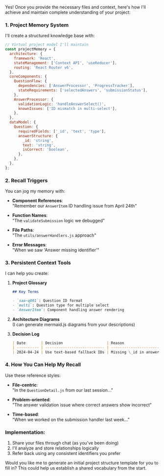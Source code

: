 Yes! Once you provide the necessary files and context, here's how I'll achieve and maintain complete understanding of your project:

### 1. **Project Memory System**

I'll create a structured knowledge base with:

```javascript
// Virtual project model I'll maintain
const projectMemory = {
  architecture: {
    framework: 'React',
    stateManagement: ['Context API', 'useReducer'],
    routing: 'React Router v6',
  },
  coreComponents: {
    QuestionFlow: {
      dependencies: ['AnswerProcessor', 'ProgressTracker'],
      stateRequirements: ['selectedAnswers', 'submissionStatus'],
    },
    AnswerProcessor: {
      validationLogic: 'handleAnswerSelect()',
      knownIssues: ['ID mismatch in multi-select'],
    },
  },
  dataModel: {
    Question: {
      requiredFields: ['_id', 'text', 'type'],
      answerStructure: {
        _id: 'string',
        text: 'string',
        isCorrect: 'boolean',
      },
    },
  },
};
```

### 2. **Recall Triggers**

You can jog my memory with:

- **Component References**:  
  "Remember our `AnswerItem` ID handling issue from April 24th"

- **Function Names**:  
  "The `validateSubmission` logic we debugged"

- **File Paths**:  
  "The `utils/answerHandlers.js` approach"

- **Error Messages**:  
  "When we saw 'Answer missing identifier'"

### 3. **Persistent Context Tools**

I can help you create:

1. **Project Glossary**

   ```markdown
   ## Key Terms

   - `saa-q001`: Question ID format
   - `multi`: Question type for multiple select
   - `AnswerItem`: Component handling answer rendering
   ```

2. **Architecture Diagrams**  
   (I can generate mermaid.js diagrams from your descriptions)

3. **Decision Log**
   ```markdown
   | Date       | Decision                    | Reason                  |
   | ---------- | --------------------------- | ----------------------- |
   | 2024-04-24 | Use text-based fallback IDs | Missing \_id in answers |
   ```

### 4. **How You Can Help My Recall**

Use these reference styles:

- **File-centric**:  
  "In the `QuestionDetail.js` from our last session..."

- **Problem-oriented**:  
  "The answer validation issue where correct answers show incorrect"

- **Time-based**:  
  "When we worked on the submission handler last week..."

### Implementation:

1. Share your files through chat (as you've been doing)
2. I'll analyze and store relationships logically
3. Refer back using any consistent identifiers you prefer

Would you like me to generate an initial project structure template for you to fill in? This could help us establish a shared vocabulary from the start.

